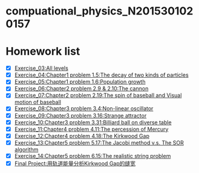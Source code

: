 # compuational_physics_N2015301020157
# Homework list
- [x] [Exercise_03:All levels](https://github.com/XiaoxiaTao/compuational_physics_N2015301020157/blob/master/Exercise_03:All%20levels)
- [x] [Exercise_04:Chapter1 problem 1.5:The decay of two kinds of particles](https://github.com/XiaoxiaTao/compuational_physics_N2015301020157/blob/master/Exercise_04:Chapter1%20problem%201.5:The%20decay%20of%20two%20kinds%20of%20particles)
- [x] [Exercise_05:Chapter1 problem 1.6:Population growth](https://github.com/XiaoxiaTao/compuational_physics_N2015301020157/blob/master/Exercise_05:Chapter1%20problem%201.6:Population%20growth)
- [x] [Exercise_06:Chapter2 problem 2.9 & 2.10:The cannon](https://github.com/XiaoxiaTao/compuational_physics_N2015301020157/blob/master/Exercise_06:Chapter2%20problem%202.9%20%26%202.10:The%20cannon)
- [x] [Exercise_07:Chapter2 problem 2.19:The spin of baseball and Visual motion of baseball](https://github.com/XiaoxiaTao/compuational_physics_N2015301020157/blob/master/Exercise_07:Chapter2%20problem%202.19:The%20spin%20of%20baseball%20and%20Visual%20motion%20of%20baseball)
- [x] [Exercise_08:Chapter3 problem 3.4:Non-linear oscillator ](https://github.com/XiaoxiaTao/compuational_physics_N2015301020157/blob/master/Exercise_08:Chapter3%20problem%203.4:Non-linear%20oscillator)
- [x] [Exercise_09:Chapter3 problem 3.16:Strange attractor](https://github.com/XiaoxiaTao/compuational_physics_N2015301020157/blob/master/Exercise_09:Chapter3%20problem%203.16:Strange%20attractor)
- [x] [Exercise_10:Chapter3 problem 3.31:Billiard ball on diverse table ](https://github.com/XiaoxiaTao/compuational_physics_N2015301020157/blob/master/Exercise_10:Chapter3%20problem%203.31:Billiard%20ball%20on%20diverse%20table)
- [x] [Exercise_11:Chapter4 problem 4.11:The percession of Mercury](https://github.com/XiaoxiaTao/compuational_physics_N2015301020157/blob/master/Exercise_11:Chapter4%20problem%204.11:The%20percession%20of%20Mercury)
- [x] [Exercise_12:Chapter4 problem 4.18:The Kirkwood Gap](https://github.com/XiaoxiaTao/compuational_physics_N2015301020157/blob/master/Exercise_12:Chapter4%20problem%204.18:The%20Kirkwood%20Gap)
- [x] [Exercise_13:Chapter5 problem 5.17:The Jacobi method v.s. The SOR algorithm](https://github.com/XiaoxiaTao/compuational_physics_N2015301020157/blob/master/Exercise_13:Chapter5%20problem%205.17:The%20Jacobi%20method%20v.s.%20The%20SOR%20algorithm)
- [x] [Exercise_14:Chapter5 problem 6.15:The realistic string problem ](https://github.com/XiaoxiaTao/compuational_physics_N2015301020157/blob/master/Exercise_14:Chapter5%20problem%206.15:The%20realistic%20string%20problem)
- [x] [Final Project:用轨道能量分析Kirkwood Gap的缝宽](https://github.com/XiaoxiaTao/compuational_physics_N2015301020157/blob/master/Final%20Project%20%E7%94%A8%E8%BD%A8%E9%81%93%E8%83%BD%E9%87%8F%E5%88%86%E6%9E%90Kirkwood%20Gap%E7%9A%84%E7%BC%9D%E5%AE%BD)
